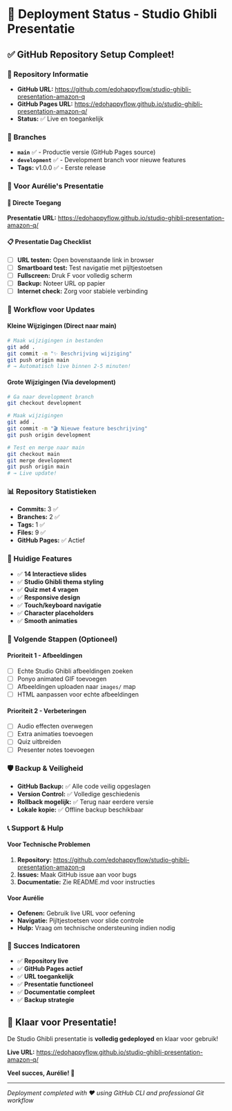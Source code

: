# 🚀 Deployment Status - Studio Ghibli Presentatie

## ✅ GitHub Repository Setup Compleet!

### 📍 Repository Informatie
- **GitHub URL:** https://github.com/edohappyflow/studio-ghibli-presentation-amazon-q
- **GitHub Pages URL:** https://edohappyflow.github.io/studio-ghibli-presentation-amazon-q/
- **Status:** ✅ Live en toegankelijk

### 🌿 Branches
- **`main`** ✅ - Productie versie (GitHub Pages source)
- **`development`** ✅ - Development branch voor nieuwe features
- **Tags:** v1.0.0 ✅ - Eerste release

### 📱 Voor Aurélie's Presentatie

#### 🎯 Directe Toegang
**Presentatie URL:** https://edohappyflow.github.io/studio-ghibli-presentation-amazon-q/

#### 📋 Presentatie Dag Checklist
- [ ] **URL testen:** Open bovenstaande link in browser
- [ ] **Smartboard test:** Test navigatie met pijltjestoetsen
- [ ] **Fullscreen:** Druk F voor volledig scherm
- [ ] **Backup:** Noteer URL op papier
- [ ] **Internet check:** Zorg voor stabiele verbinding

### 🔄 Workflow voor Updates

#### Kleine Wijzigingen (Direct naar main)
```bash
# Maak wijzigingen in bestanden
git add .
git commit -m "✨ Beschrijving wijziging"
git push origin main
# → Automatisch live binnen 2-5 minuten!
```

#### Grote Wijzigingen (Via development)
```bash
# Ga naar development branch
git checkout development

# Maak wijzigingen
git add .
git commit -m "🎬 Nieuwe feature beschrijving"
git push origin development

# Test en merge naar main
git checkout main
git merge development
git push origin main
# → Live update!
```

### 📊 Repository Statistieken
- **Commits:** 3 ✅
- **Branches:** 2 ✅
- **Tags:** 1 ✅
- **Files:** 9 ✅
- **GitHub Pages:** ✅ Actief

### 🎨 Huidige Features
- ✅ **14 Interactieve slides**
- ✅ **Studio Ghibli thema styling**
- ✅ **Quiz met 4 vragen**
- ✅ **Responsive design**
- ✅ **Touch/keyboard navigatie**
- ✅ **Character placeholders**
- ✅ **Smooth animaties**

### 🔮 Volgende Stappen (Optioneel)

#### Prioriteit 1 - Afbeeldingen
- [ ] Echte Studio Ghibli afbeeldingen zoeken
- [ ] Ponyo animated GIF toevoegen
- [ ] Afbeeldingen uploaden naar `images/` map
- [ ] HTML aanpassen voor echte afbeeldingen

#### Prioriteit 2 - Verbeteringen
- [ ] Audio effecten overwegen
- [ ] Extra animaties toevoegen
- [ ] Quiz uitbreiden
- [ ] Presenter notes toevoegen

### 🛡️ Backup & Veiligheid
- **GitHub Backup:** ✅ Alle code veilig opgeslagen
- **Version Control:** ✅ Volledige geschiedenis
- **Rollback mogelijk:** ✅ Terug naar eerdere versie
- **Lokale kopie:** ✅ Offline backup beschikbaar

### 📞 Support & Hulp

#### Voor Technische Problemen
1. **Repository:** https://github.com/edohappyflow/studio-ghibli-presentation-amazon-q
2. **Issues:** Maak GitHub issue aan voor bugs
3. **Documentatie:** Zie README.md voor instructies

#### Voor Aurélie
- **Oefenen:** Gebruik live URL voor oefening
- **Navigatie:** Pijltjestoetsen voor slide controle
- **Hulp:** Vraag om technische ondersteuning indien nodig

### 🌟 Succes Indicatoren
- ✅ **Repository live**
- ✅ **GitHub Pages actief**
- ✅ **URL toegankelijk**
- ✅ **Presentatie functioneel**
- ✅ **Documentatie compleet**
- ✅ **Backup strategie**

## 🎉 Klaar voor Presentatie!

De Studio Ghibli presentatie is **volledig gedeployed** en klaar voor gebruik!

**Live URL:** https://edohappyflow.github.io/studio-ghibli-presentation-amazon-q/

**Veel succes, Aurélie! 🌟**

---

*Deployment completed with ❤️ using GitHub CLI and professional Git workflow*
